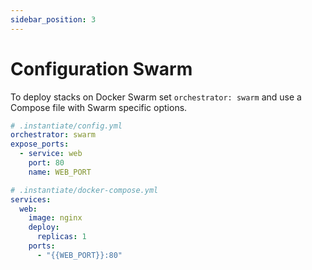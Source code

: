 ```yaml
---
sidebar_position: 3
---
```


# Configuration Swarm

To deploy stacks on Docker Swarm set `orchestrator: swarm` and use a Compose file with Swarm specific options.

```yaml
# .instantiate/config.yml
orchestrator: swarm
expose_ports:
  - service: web
    port: 80
    name: WEB_PORT
```

```yaml
# .instantiate/docker-compose.yml
services:
  web:
    image: nginx
    deploy:
      replicas: 1
    ports:
      - "{{WEB_PORT}}:80"
```

